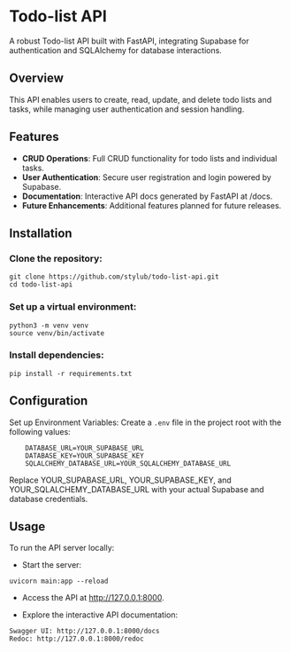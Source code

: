 # Todo-list API

A robust Todo-list API built with FastAPI, integrating Supabase for authentication and SQLAlchemy for database interactions.
## Overview

This API enables users to create, read, update, and delete todo lists and tasks, while managing user authentication and session handling.

## Features

* __CRUD Operations__: Full CRUD functionality for todo lists and individual tasks.
* __User Authentication__: Secure user registration and login powered by Supabase.
* __Documentation__: Interactive API docs generated by FastAPI at /docs.
* __Future Enhancements__: Additional features planned for future releases.

## Installation

### Clone the repository:

```
git clone https://github.com/stylub/todo-list-api.git
cd todo-list-api
```

### Set up a virtual environment:
```
python3 -m venv venv
source venv/bin/activate
```

### Install dependencies:
```
pip install -r requirements.txt
```

## Configuration

Set up Environment Variables:
Create a `.env` file in the project root with the following values:

```
    DATABASE_URL=YOUR_SUPABASE_URL
    DATABASE_KEY=YOUR_SUPABASE_KEY
    SQLALCHEMY_DATABASE_URL=YOUR_SQLALCHEMY_DATABASE_URL
```
Replace YOUR_SUPABASE_URL, YOUR_SUPABASE_KEY, and YOUR_SQLALCHEMY_DATABASE_URL with your actual Supabase and database credentials.

## Usage

To run the API server locally:

* Start the server:
```
uvicorn main:app --reload
```
* Access the API at http://127.0.0.1:8000.

* Explore the interactive API documentation:
```
Swagger UI: http://127.0.0.1:8000/docs
Redoc: http://127.0.0.1:8000/redoc
```
